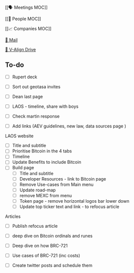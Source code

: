 [[🗣️ Meetings MOC]] 

[[👥 People MOC]] 

[[📈 Companies MOC]]

[📧 Mail](https://outlook.office.com/mail/)

[💾 V-Align Drive](https://wizzics-my.sharepoint.com/personal/dean_assuringbusiness_com/_layouts/15/onedrive.aspx?id=%2Fpersonal%2Fdean_assuringbusiness_com%2FDocuments%2FVCXO%2FClients%2FV-Align&ga=1)

## To-do

- [ ] Rupert deck
- [ ] Sort out geotasa invites
- [ ] Dean last page
- [ ] LAOS - timeline, share with boys
- [ ] Check martin response
- [ ] Add links (AEV guidelines, new law, data sources page )


LAOS website
- [ ] Title and subtitle
- [ ] Prioritise Bitcoin in the 4 tabs
- [ ] Timeline
- [ ] Update Benefits to include Bitcoin
- [ ] Build page
	- [ ] Title and subtitle
	- [ ] Developer Resources - link to Bitcoin page
	- [ ] Remove Use-cases from Main menu
	- [ ] Update road-map
	- [ ] remove MEXC from menu
	- [ ] Token page - remove horizontal logos bar lower down
	- [ ] Update top ticker text and link - to refocus article

Articles
- [ ] Publish refocus article
- [ ] deep dive on Bitcoin ordinals and runes
- [ ] Deep dive on how BRC-721
- [ ] Use cases of BRC-721 (inc costs)
- [ ] Create twitter posts and schedule them

